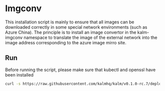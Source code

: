 # Imgconv

This installation script is mainly to ensure that all images can be downloaded correctly in some special network environments (such as Azure China). The principle is to install an image convertor in the kalm-imgconv namespace to translate the image of the external network into the image address corresponding to the azure image mirro site.

## Run

Before running the script, please make sure that kubectl and openssl have been installed

```bash
curl -s https://raw.githubusercontent.com/kalmhq/kalm/v0.1.0-rc.7/deploy/imgconv/install.sh | bash
```